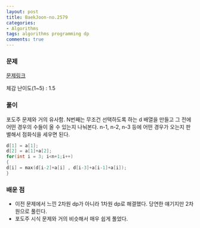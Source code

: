 ```yaml
---
layout: post
title: BaekJoon-no.2579
categories:
- Algorithms
tags: algorithms programming dp
comments: true
---
```


### 문제

[문제링크](https://www.acmicpc.net/problem/2579)

체감 난이도(1~5) : 1.5

### 풀이

포도주 문제와 거의 유사함.  N번째는 무조건 선택하도록 하는 d 배열을 만들고 그 전에 어떤 경우의 수들이 올 수 있는지 나눠본다.  n-1, n-2, n-3 등에 어떤 경우가 오는지 판별해서 점화식을 세우면 된다.

```c
d[1] = a[1];
d[2] = a[1]+a[2];
for(int i = 3; i<n+1;i++)
{   
d[i] = max(d[i-2]+a[i] , d[i-3]+a[i-1]+a[i]);
}   
```

### 배운 점

- 이전 문제에서 느낀 2차원 dp가 아니라 1차원 dp로 해결했다. 당연한 얘기지만 2차원으로 풀린다.
- 포도주 시식 문제와 거의 비슷해서 매우 쉽게 풀었다.
